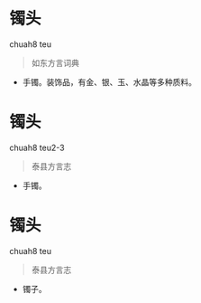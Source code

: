 # 镯头
chuah8 teu
> 如东方言词典
- 手镯。装饰品，有金、银、玉、水晶等多种质料。

# 镯头
chuah8 teu2-3
> 泰县方言志
- 手镯。

# 镯头
chuah8 teu
> 泰县方言志
- 镯子。
